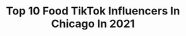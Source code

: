 ---
title: Top 10 Food TikTok Influencers In Chicago In 2021
description: >-
  Find top food TikTok influencers in Chicago in 2021. Most popular hashtags: #fyp #chicago #foryou #food.
platform: TikTok
hits: 111
text_top: Analyze the most popular TikTok accounts on inBeat.
text_bottom: Our database has 111 TikTok influencers like this in Chicago, United States for you to collaborate.
profiles:
  - username: "cbssports"
    fullname: >-
      CBS Sports
    bio: >-
      The official TikTok account of CBS Sports
    location: "United States"
    followers: 1200000
    engagement: 1851
    commentsToLikes: 0.006443
    id: ck8qgjfog13m90j78eceugqjt
    verified: true
    hashtags: "#nflvideos, #nfl, #fyp, #collegefootball"
  - username: "312food"
    fullname: >-
      Erin Byrne | 312food
    bio: >-
      hi, I’m Erin! 🍔🍕🍟🌮🥓🥞🍒 Chicago food lover 112k on IG
    location: "United States"
    followers: 47900
    engagement: 832
    commentsToLikes: 0.018913
    id: cka0ke8zem4dn0i78w54doz9r
    verified: false
    hashtags: "#chicagofood, #wearamask, #tiktokfoodie, #yum"
  - username: "lowcountrychi"
    fullname: >-
      lowcountrychi
    bio: >-
      Serving mouthwatering seafood boils in Chicago & Milwaukee. 🦞🦀🦐
    location: "United States"
    followers: 98000
    engagement: 1381
    commentsToLikes: 0.009975
    id: ck8hk4uw2cbtv0j78rw3yfemu
    verified: false
    hashtags: "#lobster, #lobstertail, #foodlover, #cajunfood"
  - username: "viralvailie"
    fullname: >-
      Viral Vailie
    bio: >-
      YouTube Viral Vailie | SC: Big_vailie | FB: Viral Vailie https://youtu.be/o15it
    location: "United States"
    followers: 7617
    engagement: 548
    commentsToLikes: 0.068029
    id: ckcpqtdj4kdd90j23ei9e0yzw
    verified: false
    hashtags: "#follow, #dayum, #funny, #comedy"
  - username: "jinathegorgeous"
    fullname: >-
      jina the gorgeous
    bio: >-
      Tiktok LIVE M-F 11am or 9pm PST 💕Follow me on Instagram 💕 HUGE giveaway coming
    location: "United States"
    followers: 122500
    engagement: 1500
    commentsToLikes: 0.014605
    id: ck9r6fsgs3oc90j783eqwvv98
    verified: false
    hashtags: "#weirdnotsoweird, #korean, #korea, #boba"
  - username: "masoncmahoneyfit"
    fullname: >-
      Mason Mahoney
    bio: >-
      Elon Musk’s Fitness Account🔥 👇🏻FREEBIES, PODCAST, TUNES👇🏻
    location: "United States"
    followers: 148200
    engagement: 553
    commentsToLikes: 0.014671
    id: ck92t5ylcgh3x0j78d2qe5tc0
    verified: false
    hashtags: "#health, #mensphysique, #nutrition, #fitnesstips"
  - username: "thatpillowguy"
    fullname: >-
      thatpillowguy
    bio: >-
      Making Pillows Great Again Www.ThatPillowGuy.com
    location: "United States"
    followers: 33500
    engagement: 1106
    commentsToLikes: 0.044818
    id: ckbkxympnu34a0j23l7gdtdnh
    verified: false
    hashtags: "#fypchallenge, #pillowtalk, #fyp, #instagram"
  - username: "a.e.barkii"
    fullname: >-
      Ashley Elizabeth
    bio: >-
      I kinda do some duets 🖤 Mom. Wife. Mental Health Advocate. ▪️Links in BIO▪️
    location: "United States"
    followers: 274000
    engagement: 1687
    commentsToLikes: 0.022186
    id: ckc8wf2bbjtfj0j23m7720r04
    verified: false
    hashtags: "#foryou, #duet, #xyzbca, #fallfashion"
  - username: "officialschoolnurse"
    fullname: >-
      Joe
    bio: >-
      School Nurse working in the UK 🙋‍♂️
    location: "United States"
    followers: 5
    engagement: 1966
    commentsToLikes: 0.012032
    id: ck7zosldwlr1d0j78ce2etpb2
    verified: false
    hashtags: "#edutok, #tiktoknurse, #schoolnurse, #nurse"
  - username: "plussomeinches"
    fullname: >-
      Denise & Lindsey
    bio: >-
      Two Bffs Denise 5’3” (size 14/16) Lindsey 6’0” (size 10/l2) 📍Chicago
    location: "United States"
    followers: 115300
    engagement: 638
    commentsToLikes: 0.022166
    id: ckdcebvcgk2g90j23lzs1gdt8
    verified: false
    hashtags: "#ootdchallenge, #tallgirlfashion, #matchingoutfits, #styletips"
---